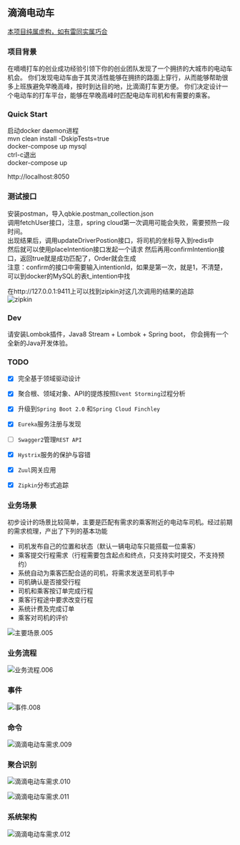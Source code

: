 滴滴电动车
----
<u>本项目纯属虚构，如有雷同实属巧合</u>

### 项目背景

在嘀嘀打车的创业成功经验引领下你的创业团队发现了一个拥挤的大城市的电动车机会。
你们发现电动车由于其灵活性能够在拥挤的路面上穿行，从而能够帮助很多上班族避免早晚高峰，按时到达目的地，比滴滴打车更方便。
你们决定设计一个电动车的打车平台，能够在早晚高峰时匹配电动车司机和有需要的乘客。

### Quick Start
启动docker daemon进程  
mvn clean install -DskipTests=true    
docker-compose up mysql  
ctrl-c退出  
docker-compose up  

http://localhost:8050    

### 测试接口
安装postman，导入qbkie.postman_collection.json    
调用fetchUser接口，注意，spring cloud第一次调用可能会失败，需要预热一段时间。  
出现结果后，调用updateDriverPostion接口，将司机的坐标导入到redis中  
然后就可以使用placeIntention接口发起一个请求
然后再用confirmIntention接口，返回true就是成功匹配了，Order就会生成   
注意：confirm的接口中需要输入intentionId，如果是第一次，就是1，不清楚，可以到docker的MySQL的表t_intention中找  

在http://127.0.0.1:9411上可以找到zipkin对这几次调用的结果的追踪  
![zipkin](http://os8wjvykw.bkt.clouddn.com/2018-07-05-035127.png)

### Dev
请安装Lombok插件，Java8 Stream + Lombok + Spring boot， 你会拥有一个全新的Java开发体验。

### TODO
* [x] 完全基于领域驱动设计
* [x] 聚合根、领域对象、API的提炼按照`Event Storming`过程分析  
* [x] 升级到`Spring Boot 2.0` 和`Spring Cloud Finchley`
* [x] `Eureka`服务注册与发现  
* [ ] `Swagger2`管理`REST API`  
* [x] `Hystrix`服务的保护与容错  
* [x] `Zuul`网关应用  
* [x] `Zipkin`分布式追踪    


### 业务场景

初步设计的场景比较简单，主要是匹配有需求的乘客附近的电动车司机。经过前期的需求梳理，产出了下列的基本功能

- 司机发布自己的位置和状态（默认一辆电动车只能搭载一位乘客）
- 乘客提交行程需求（行程需要包含起点和终点，只支持实时提交，不支持预约）
- 系统自动为乘客匹配合适的司机，将需求发送至司机手中
- 司机确认是否接受行程
- 司机和乘客按订单完成行程
- 乘客行程途中要求改变行程
- 系统计费及完成订单
- 乘客对司机的评价



![主要场景.005](http://os8wjvykw.bkt.clouddn.com/2017-12-06-014433.jpg)


### 业务流程

![业务流程.006](http://os8wjvykw.bkt.clouddn.com/2017-12-06-014431.jpg)

### 事件

![事件.008](http://os8wjvykw.bkt.clouddn.com/2017-12-06-014427.jpg)



### 命令

![滴滴电动车需求.009](http://os8wjvykw.bkt.clouddn.com/2017-12-06-014429.jpg)



### 聚合识别

![滴滴电动车需求.010](http://os8wjvykw.bkt.clouddn.com/2017-12-06-014428.jpg)



![滴滴电动车需求.011](http://os8wjvykw.bkt.clouddn.com/2017-12-06-014430.jpg)



### 系统架构



![滴滴电动车需求.012](http://os8wjvykw.bkt.clouddn.com/2017-12-06-014432.jpg)






